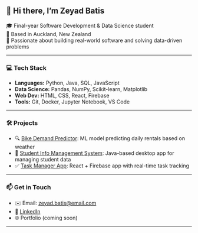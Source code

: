 ## 👋 Hi there, I’m Zeyad Batis

🎓 Final-year Software Development & Data Science student  
📍 Based in Auckland, New Zealand  
🔎 Passionate about building real-world software and solving data-driven problems

---

### 💻 Tech Stack
- **Languages:** Python, Java, SQL, JavaScript  
- **Data Science:** Pandas, NumPy, Scikit-learn, Matplotlib  
- **Web Dev:** HTML, CSS, React, Firebase  
- **Tools:** Git, Docker, Jupyter Notebook, VS Code  

---

### 🛠 Projects
- 🔍 [Bike Demand Predictor](https://github.com/zeyadbatis/bike-demand-predictor): ML model predicting daily rentals based on weather  
- 📘 [Student Info Management System](https://github.com/zeyadbatis/student-info-system): Java-based desktop app for managing student data  
- ✅ [Task Manager App](https://github.com/zeyadbatis/task-manager): React + Firebase app with real-time task tracking  

---

### 📫 Get in Touch
- ✉️ Email: zeyad.batis@email.com  
- 💼 [LinkedIn](https://linkedin.com/in/zeyadbatis)  
- 🌐 Portfolio (coming soon)

---

<!-- Fun badges or GitHub stats (optional) -->
<!--
![Zeyad's GitHub stats](https://github-readme-stats.vercel.app/api?username=zeyadbatis&show_icons=true&theme=default)
-->

